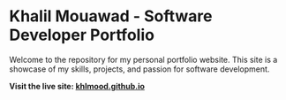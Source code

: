 # Khalil Mouawad - Software Developer Portfolio

Welcome to the repository for my personal portfolio website. This site is a showcase of my skills, projects, and passion for software development.

**Visit the live site: [khlmood.github.io](https://khlmood.github.io)**
